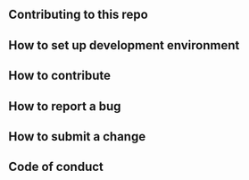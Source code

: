 ## Contributing to this repo


## How to set up development environment


## How to contribute


## How to report a bug


## How to submit a change


## Code of conduct




